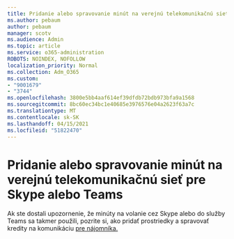 ```yaml
---
title: Pridanie alebo spravovanie minút na verejnú telekomunikačnú sieť pre Skype alebo Teams
ms.author: pebaum
author: pebaum
manager: scotv
ms.audience: Admin
ms.topic: article
ms.service: o365-administration
ROBOTS: NOINDEX, NOFOLLOW
localization_priority: Normal
ms.collection: Adm_O365
ms.custom:
- "9001679"
- "3744"
ms.openlocfilehash: 3800e5bb4aaf614ef39dfdb72bdb973bfa9a1568
ms.sourcegitcommit: 8bc60ec34bc1e40685e3976576e04a2623f63a7c
ms.translationtype: MT
ms.contentlocale: sk-SK
ms.lasthandoff: 04/15/2021
ms.locfileid: "51822470"
---
```

# <a name="add-or-manage-pstn-minutes-for-skype-or-teams"></a>Pridanie alebo spravovanie minút na verejnú telekomunikačnú sieť pre Skype alebo Teams

Ak ste dostali upozornenie, že minúty na volanie cez Skype alebo do služby Teams sa takmer použili, pozrite si, ako pridať prostriedky a spravovať kredity na komunikáciu [pre nájomníka.](https://docs.microsoft.com/microsoftteams/add-funds-and-manage-communications-credits)